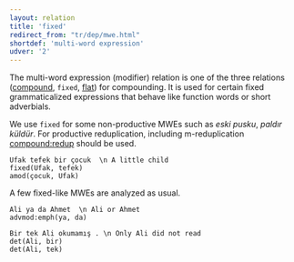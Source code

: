 ```yaml
---
layout: relation
title: 'fixed'
redirect_from: "tr/dep/mwe.html"
shortdef: 'multi-word expression'
udver: '2'
---
```


The multi-word expression (modifier) relation is one of the three relations ([compound](), `fixed`, [flat]()) for compounding.
It is used for certain fixed grammaticalized expressions that behave like function words or short adverbials.

We use ``fixed`` for some non-productive MWEs such as _eski pusku_, _paldır küldür_.
For productive reduplication, including m-reduplication [compound:redup](compound-redup) should be used.

~~~ sdparse
Ufak tefek bir çocuk  \n A little child
fixed(Ufak, tefek)
amod(çocuk, Ufak)
~~~

A few fixed-like MWEs are analyzed as usual.

~~~ sdparse
Ali ya da Ahmet  \n Ali or Ahmet
advmod:emph(ya, da)
~~~

~~~ sdparse
Bir tek Ali okumamış . \n Only Ali did not read
det(Ali, bir)
det(Ali, tek)
~~~
<!-- Interlanguage links updated Čt lis 12 09:43:26 CET 2020 -->
